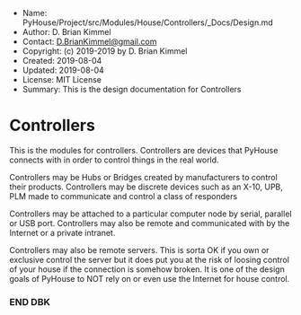 * Name:      PyHouse/Project/src/Modules/House/Controllers/_Docs/Design.md
* Author:    D. Brian Kimmel
* Contact:   D.BrianKimmel@gmail.com
* Copyright: (c) 2019-2019 by D. Brian Kimmel
* Created:   2019-08-04
* Updated:   2019-08-04
* License:   MIT License
* Summary:   This is the design documentation for Controllers


# Controllers

This is the modules for controllers.
Controllers are devices that PyHouse connects with in order to control things in the real world.

Controllers may be Hubs or Bridges created by manufacturers to control their products.
Controllers may be discrete devices such as an X-10, UPB, PLM made to communicate and control a class of responders

Controllers may be attached to a particular computer node by serial, parallel or USB port.
Controllers may also be remote and communicated with by the Internet or a private intranet.

Controllers may also be remote servers.
This is sorta OK if you own or exclusive control the server but it does put you at the
 risk of loosing control of your house if the connection is somehow broken.
It is one of the design goals of PyHouse to NOT rely on or even use the Internet for house control.

### END DBK
